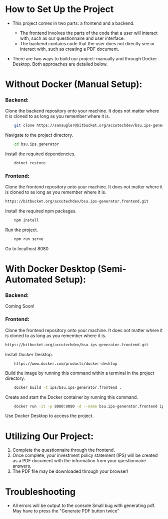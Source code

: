 # How to Set Up the Project
- This project comes in two parts: a frontend and a backend.
    - The frontend involves the parts of the code that a user will interact with, such as our questionnaire and user interface.
    - The backend contains code that the user does not directly see or interact with, such as creating a PDF document.

- There are two ways to build our project: manually and through Docker Desktop. Both approaches are detailed below.

# Without Docker (Manual Setup):
### Backend:

Clone the backend repository onto your machine. It does not matter where it is cloned to as long as you remember where it is.
```bash
    git clone https://sanaugler@bitbucket.org/accutechdev/bsu.ips-generator.backend.git
```

Navigate to the project directory.
```bash
    cd bsu.ips.generator
```

Install the required dependencies.
```bash
    dotnet restore
```

### Frontend:

Clone the frontend repository onto your machine. It does not matter where it is cloned to as long as you remember where it is.
```bash
https://bitbucket.org/accutechdev/bsu.ips-generator.frontend.git
```

Install the required npm packages.
```bash
    npm install
```

Run the project.
```bash
    npm run serve
```

Go to localhost 8080


# With Docker Desktop (Semi-Automated Setup):
### Backend:

Coming Soon!

### Frontend:
Clone the frontend repository onto your machine. It does not matter where it is cloned to as long as you remember where it is.
```bash
https://bitbucket.org/accutechdev/bsu.ips-generator.frontend.git
```

Install Docker Desktop.
```
    https://www.docker.com/products/docker-desktop
```

Build the image by running this command within a terminal in the project directory.
```bash
    docker build -t ips/bsu.ips-generator.frontend .
```

Create and start the Docker container by running this command.
```bash
    docker run -it -p 8080:8080 -d --name bsu.ips-generator.frontend ips/bsu.ips-generator.frontend
```

Use Docker Desktop to access the project.

# Utilizing Our Project: 
1. Complete the questionnaire through the frontend.
1. Once complete, your investment policy statement (IPS) will be created as a PDF document with the information from your questionnaire answers.
1. The PDF file may be downloaded through your browser!

# Troubleshooting
- All errors will be output to the console
Small bug with generating pdf. May have to press the "Generate PDF button twice"

